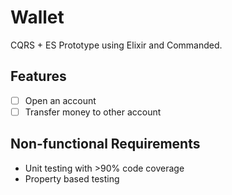 # Wallet

CQRS + ES Prototype using Elixir and Commanded.

## Features
- [ ] Open an account
- [ ] Transfer money to other account

## Non-functional Requirements
- Unit testing with >90% code coverage
- Property based testing